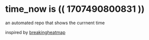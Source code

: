 # time_now is (( 1707490800831 ))

an automated repo that shows the currnent time

inspired by [breakingheatmap](https://github.com/breakingheatmap/breakingheatmap)